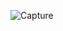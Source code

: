 ![Capture](https://user-images.githubusercontent.com/33928040/77552966-389d9a00-6eda-11ea-8d93-9d59860b53ca.PNG)
